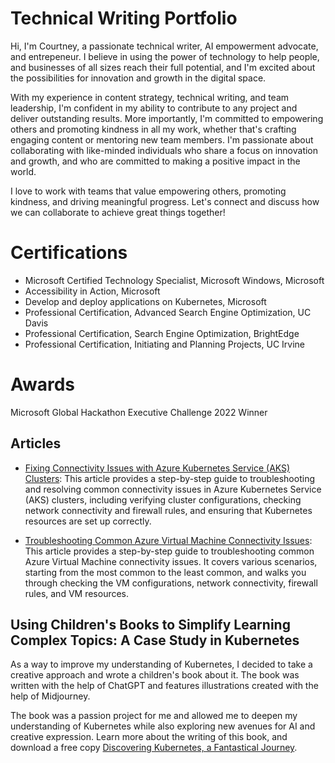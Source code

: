 # Technical Writing Portfolio
Hi, I'm Courtney, a passionate technical writer, AI empowerment advocate, and entrepeneur. I believe in using the power of technology to help people, and businesses of all sizes reach their full potential, and I'm excited about the possibilities for innovation and growth in the digital space.

With my experience in content strategy, technical writing, and team leadership, I'm confident in my ability to contribute to any project and deliver outstanding results. More importantly, I'm committed to empowering others and promoting kindness in all my work, whether that's crafting engaging content or mentoring new team members. I'm passionate about collaborating with like-minded individuals who share a focus on innovation and growth, and who are committed to making a positive impact in the world. 

I love to work with teams that value empowering others, promoting kindness, and driving meaningful progress. Let's connect and discuss how we can collaborate to achieve great things together!


# Certifications
- Microsoft Certified Technology Specialist, Microsoft Windows, Microsoft
- Accessibility in Action, Microsoft
- Develop and deploy applications on Kubernetes, Microsoft
- Professional Certification, Advanced Search Engine Optimization, UC Davis
- Professional Certification, Search Engine Optimization, BrightEdge
- Professional Certification, Initiating and Planning Projects, UC Irvine

# Awards
Microsoft Global Hackathon Executive Challenge 2022 Winner


## Articles

- [Fixing Connectivity Issues with Azure Kubernetes Service (AKS) Clusters](https://github.com/CourtneyWhy/technical-writing-portfolio/blob/main/aks-cluster-connectivity-issues.md): This article provides a step-by-step guide to troubleshooting and resolving common connectivity issues in Azure Kubernetes Service (AKS) clusters, including verifying cluster configurations, checking network connectivity and firewall rules, and ensuring that Kubernetes resources are set up correctly.

- [Troubleshooting Common Azure Virtual Machine Connectivity Issues](https://github.com/CourtneyWhy/technical-writing-portfolio/blob/main/troubleshooting-common-azure-virtual-machine-connectivity.md): This article provides a step-by-step guide to troubleshooting common Azure Virtual Machine connectivity issues. It covers various scenarios, starting from the most common to the least common, and walks you through checking the VM configurations, network connectivity, firewall rules, and VM resources.

## Using Children's Books to Simplify Learning Complex Topics: A Case Study in Kubernetes

As a way to improve my understanding of Kubernetes, I decided to take a creative approach and wrote a children's book about it. The book was written with the help of ChatGPT and features illustrations created with the help of Midjourney.

The book was a passion project for me and allowed me to deepen my understanding of Kubernetes while also exploring new avenues for AI and creative expression. Learn more about the writing of this book, and download a free copy [Discovering Kubernetes, a Fantastical Journey](https://theconsciouslykind.com/blogs/blog/creating-a-kubernetes-childrens-book-with-ai-a-journey-of-magic-and-mishaps.md).

